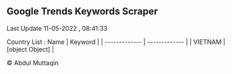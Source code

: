

## Google Trends Keywords Scraper 
 
Last Update 11-05-2022 , 08:41:33

Country List :
 Name  | Keyword |
| ------------- | ------------- |
| VIETNAM | [object Object] |



© Abdul Muttaqin 
